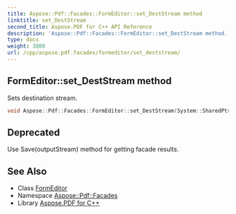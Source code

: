 ```yaml
---
title: Aspose::Pdf::Facades::FormEditor::set_DestStream method
linktitle: set_DestStream
second_title: Aspose.PDF for C++ API Reference
description: 'Aspose::Pdf::Facades::FormEditor::set_DestStream method. Sets destination stream in C++.'
type: docs
weight: 3800
url: /cpp/aspose.pdf.facades/formeditor/set_deststream/
---
```

## FormEditor::set_DestStream method


Sets destination stream.

```cpp
void Aspose::Pdf::Facades::FormEditor::set_DestStream(System::SharedPtr<System::IO::Stream> value)
```


## Deprecated
Use Save(outputStream) method for getting facade results. 

## See Also

* Class [FormEditor](../)
* Namespace [Aspose::Pdf::Facades](../../)
* Library [Aspose.PDF for C++](../../../)
